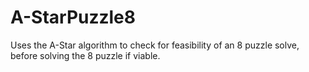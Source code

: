 # A-StarPuzzle8
Uses the A-Star algorithm to check for feasibility of an 8 puzzle solve, before solving the 8 puzzle if viable.
